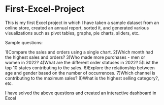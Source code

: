 # First-Excel-Project

This is my first Excel project in which I have taken a sample dataset from an online store, created an annual report, sorted it, and generated various visualizations such as pivot tables, graphs, pie charts, sliders, etc.

Sample questions:

1)Compare the sales and orders using a single chart. 
2)Which month had the highest sales and orders?
3)Who made more purchases - men or women in 2022? 
4)What are the different order statuses in 2022?
5)List the top 10 states contributing to the sales.
6)Explore the relationship between age and gender based on the number of occurrences.
7)Which channel is contributing to the maximum sales?
8)What is the highest selling category?, etc.

I have solved the above questions and created an interactive dashboard in Excel
